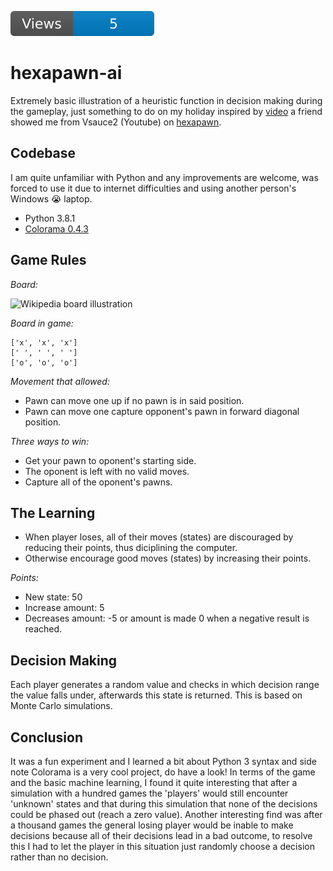 [![Image of github-profile-views-counter](https://github.com/coenraadhuman/github-profile-views-counter/blob/master/svg/229612747/badge.svg)](https://github.com/coenraadhuman/github-profile-views-counter/blob/master/readme/229612747/week.md)

# hexapawn-ai
Extremely basic illustration of a heuristic function in decision making during the gameplay, just something to do on my holiday inspired by [video](https://www.youtube.com/watch?v=sw7UAZNgGg8) a friend showed me from Vsauce2 (Youtube) on [hexapawn](https://en.wikipedia.org/wiki/Hexapawn).

## Codebase
I am quite unfamiliar with Python and any improvements are welcome, was forced to use it due to internet difficulties and using another person's Windows :sob: laptop.
- Python 3.8.1
- [Colorama 0.4.3](https://github.com/tartley/colorama)

## Game Rules
_Board:_

![Wikipedia board illustration](https://upload.wikimedia.org/wikipedia/commons/a/a1/Hexapawn.png)

_Board in game:_

```
['x', 'x', 'x']
[' ', ' ', ' ']
['o', 'o', 'o']
```

_Movement that allowed:_ 
- Pawn can move one up if no pawn is in said position.
- Pawn can move one capture opponent's pawn in forward diagonal position.

_Three ways to win:_
- Get your pawn to oponent's starting side.
- The oponent is left with no valid moves.
- Capture all of the oponent's pawns.

## The Learning
- When player loses, all of their moves (states) are discouraged by reducing their points, thus diciplining the computer. 
- Otherwise encourage good moves (states) by increasing their points.

_Points:_
- New state: 50
- Increase amount: 5
- Decreases amount: -5 or amount is made 0 when a negative result is reached.

## Decision Making
Each player generates a random value and checks in which decision range the value falls under, afterwards this state is returned. This is based on Monte Carlo simulations.

## Conclusion
It was a fun experiment and I learned a bit about Python 3 syntax and side note Colorama is a very cool project, do have a look! In terms of the game and the basic machine learning, I found it quite interesting that after a simulation with a hundred games the 'players' would still encounter 'unknown' states and that during this simulation that none of the decisions could be phased out (reach a zero value). Another interesting find was after a thousand games the general losing player would be inable to make decisions because all of their decisions lead in a bad outcome, to resolve this I had to let the player in this situation just randomly choose a decision rather than no decision.
